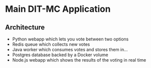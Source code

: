 # Main DIT-MC Application

## Architecture

* Python webapp which lets you vote between two options
* Redis queue which collects new votes
* Java worker which consumes votes and stores them in…
* Postgres database backed by a Docker volume
* Node.js webapp which shows the results of the voting in real time
